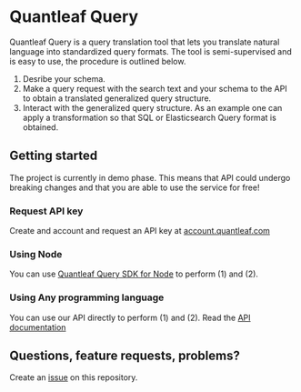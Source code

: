 # Quantleaf Query
Quantleaf Query is a query translation tool that lets you translate natural language into standardized query formats. The tool is semi-supervised and is easy to use, the procedure is outlined below. 

1. Desribe your schema.
2. Make a query request with the search text and your schema to the API to obtain a translated generalized query structure. 
3. Interact with the generalized query structure. As an example one can apply a transformation so that SQL or Elasticsearch Query format is obtained. 

## Getting started
The project is currently in demo phase. This means that API could undergo breaking changes and that you are able to use the service for free!

### Request API key
Create and account and request an API key at [account.quantleaf.com](https://account.quantleaf.com)

### Using Node
You can use [Quantleaf Query SDK for Node](https://github.com/quantleaf/query-sdk-node) to perform (1) and (2).

### Using Any programming language
You can use our API directly to perform (1) and (2). 
Read the [API documentation](API.md)


## Questions, feature requests, problems? 
Create an [issue](https://github.com/quantleaf/query/issues) on this repository.
